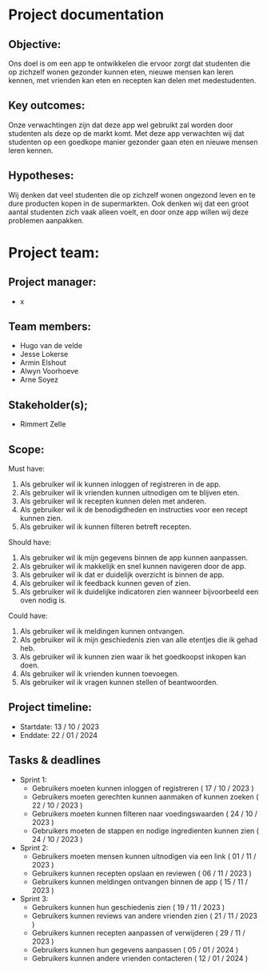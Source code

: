 # Project documentation


## Objective:
Ons doel is om een app te ontwikkelen die ervoor zorgt dat studenten die op zichzelf wonen gezonder kunnen eten, nieuwe mensen kan leren kennen, met vrienden kan eten en recepten kan delen met medestudenten.


## Key outcomes:
Onze verwachtingen zijn dat deze app wel gebruikt zal worden door studenten als deze op de markt komt. Met deze app verwachten wij dat studenten op een goedkope manier gezonder gaan eten en nieuwe mensen leren kennen.

## Hypotheses:
Wij denken dat veel studenten die op zichzelf wonen ongezond leven en te dure producten kopen in de supermarkten. Ook denken wij dat een groot aantal studenten zich vaak alleen voelt, en door onze app willen wij deze problemen aanpakken.


# Project team:
## Project manager:
- x
## Team members:
- Hugo van de velde
- Jesse Lokerse
- Armin Elshout
- Alwyn Voorhoeve
- Arne Soyez
## Stakeholder(s);
- Rimmert Zelle


## Scope:
Must have:
1. Als gebruiker wil ik kunnen inloggen of registreren in de app.
2. Als gebruiker wil ik vrienden kunnen uitnodigen om te blijven eten.
3. Als gebruiker wil ik recepten kunnen delen met anderen.
4. Als gebruiker wil ik de benodigdheden en instructies voor een recept kunnen zien.
5. Als gebruiker wil ik kunnen filteren betreft recepten.

Should have:
1. Als gebruiker wil ik mijn gegevens binnen de app kunnen aanpassen.
2. Als gebruiker wil ik makkelijk en snel kunnen navigeren door de app.
3. Als gebruiker wil ik dat er duidelijk overzicht is binnen de app.
4. Als gebruiker wil ik feedback kunnen geven of zien.
5. Als gebruiker wil ik duidelijke indicatoren zien wanneer bijvoorbeeld een oven nodig is.

Could have:
1. Als gebruiker wil ik meldingen kunnen ontvangen.
2. Als gebruiker wil ik mijn geschiedenis zien van alle etentjes die ik gehad heb.
3. Als gebruiker wil ik kunnen zien waar ik het goedkoopst inkopen kan doen.
4. Als gebruiker wil ik vrienden kunnen toevoegen.
5. Als gebruiker wil ik vragen kunnen stellen of beantwoorden.

## Project timeline:
- Startdate: 13 / 10 / 2023
- Enddate: 22 / 01 / 2024

## Tasks & deadlines
- Sprint 1:
  - Gebruikers moeten kunnen inloggen of registreren ( 17 / 10 / 2023 )
  - Gebruikers moeten gerechten kunnen aanmaken of kunnen zoeken ( 22 / 10 / 2023 )
  - Gebruikers moeten kunnen filteren naar voedingswaarden ( 24 / 10 / 2023 )
  - Gebruikers moeten de stappen en nodige ingredienten kunnen zien ( 24 / 10 / 2023 )
- Sprint 2:
  - Gebruikers moeten mensen kunnen uitnodigen via een link ( 01 / 11 / 2023 )
  - Gebruikers kunnen recepten opslaan en reviewen ( 06 / 11 / 2023 )
  - Gebruikers kunnen meldingen ontvangen binnen de app ( 15 / 11 / 2023 )
- Sprint 3:
  - Gebruikers kunnen hun geschiedenis zien ( 19 / 11 / 2023 )
  - Gebruikers kunnen reviews van andere vrienden zien ( 21 / 11 / 2023 )
  - Gebruikers kunnen recepten aanpassen of verwijderen ( 29 / 11 / 2023 )
  - Gebruikers kunnen hun gegevens aanpassen ( 05 / 01 / 2024 )
  - Gebruikers kunnen andere vrienden contacteren ( 12 / 01 / 2024 )

